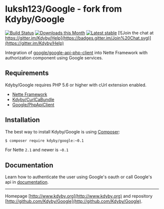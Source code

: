 luksh123/Google - fork from Kdyby/Google
===

[![Build Status](https://travis-ci.org/IJVo/Google.svg?branch=master)](https://travis-ci.org/IJVo/Google)
[![Downloads this Month](https://img.shields.io/packagist/dm/ijvo/google.svg)](https://packagist.org/packages/ijvo/google)
[![Latest stable](https://img.shields.io/packagist/v/ijvo/google.svg)](https://packagist.org/packages/ijvo/google)
[![Join the chat at https://gitter.im/Kdyby/Help](https://badges.gitter.im/Join%20Chat.svg)](https://gitter.im/Kdyby/Help)

Integration of [google/google-api-php-client](https://github.com/google/google-api-php-client) into Nette Framework with authorization component using Google services.


Requirements
------------

Kdyby/Google requires PHP 5.6 or higher with cUrl extension enabled.

- [Nette Framework](https://github.com/nette/nette)
- [Kdyby/CurlCaBundle](https://github.com/Kdyby/CurlCaBundle)
- [Google/PhpApiClient](https://github.com/google/google-api-php-client)


Installation
------------

The best way to install Kdyby/Google is using  [Composer](http://getcomposer.org/):

```sh
$ composer require kdyby/google:~0.1
```

For Nette `2.1` and newer is `~0.1`


Documentation
------------

Learn how to authenticate the user using Google's oauth or call Google's api in [documentation](https://github.com/Kdyby/Google/blob/master/docs/en/index.md).



-----

Homepage [http://www.kdyby.org](http://www.kdyby.org) and repository [http://github.com/Kdyby/Google](http://github.com/Kdyby/Google).

